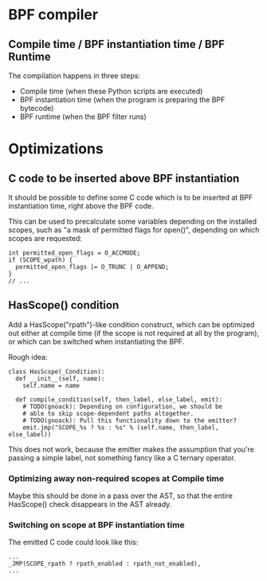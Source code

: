 # BPF compiler

## Compile time / BPF instantiation time / BPF Runtime

The compilation happens in three steps:

* Compile time (when these Python scripts are executed)
* BPF instantiation time (when the program is preparing the BPF bytecode)
* BPF runtime (when the BPF filter runs)

# Optimizations

## C code to be inserted above BPF instantiation

It should be possible to define some C code which is to be inserted at
BPF instantiation time, right above the BPF code.

This can be used to precalculate some variables depending on the
installed scopes, such as "a mask of permitted flags for open()",
depending on which scopes are requested:

    int permitted_open_flags = O_ACCMODE;
    if (SCOPE_wpath) {
      permitted_open_flags |= O_TRUNC | O_APPEND;
    }
    // ...

## HasScope() condition

Add a HasScope("rpath")-like condition construct, which can be
optimized out either at compile time (if the scope is not required at
all by the program), or which can be switched when instantiating the
BPF.

Rough idea:

    class HasScope(_Condition):
      def __init__(self, name):
        self.name = name

      def compile_condition(self, then_label, else_label, emit):
        # TODO(gnoack): Depending on configuration, we should be
        # able to skip scope-dependent paths altogether.
        # TODO(gnoack): Pull this functionality down to the emitter?
        emit.jmp("SCOPE_%s ? %s : %s" % (self.name, then_label, else_label))

This does not work, because the emitter makes the assumption that
you're passing a simple label, not something fancy like a C ternary
operator.

### Optimizing away non-required scopes at Compile time

Maybe this should be done in a pass over the AST, so that the entire
HasScope() check disappears in the AST already.

### Switching on scope at BPF instantiation time

The emitted C code could look like this:

    ...
    _JMP(SCOPE_rpath ? rpath_enabled : rpath_not_enabled),
    ...
